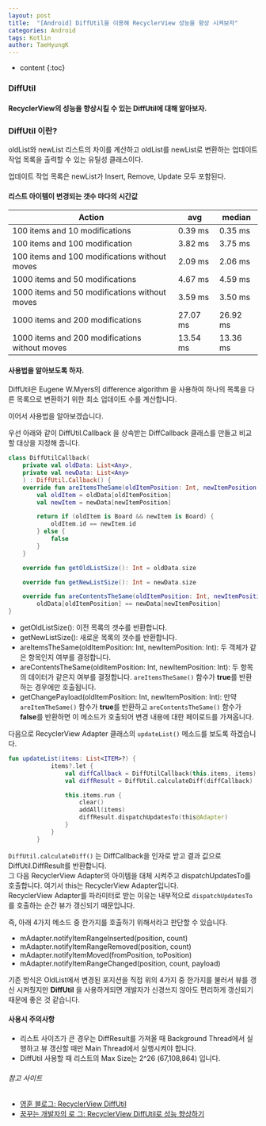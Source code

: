 ```yaml
---
layout: post
title:  "[Android] DiffUtil을 이용해 RecyclerView 성능을 향상 시켜보자"
categories: Android
tags: Kotlin
author: TaeHyungK
---
```


* content
{:toc}

### DiffUtil

#### RecyclerView의 성능을 향상시킬 수 있는 DiffUtil에 대해 알아보자.

### DiffUtil 이란?

oldList와 newList 리스트의 차이를 계산하고 oldList를 newList로 변환하는 업데이트 작업 목록을 출력할 수 있는 유틸성 클래스이다.







업데이트 작업 목록은 newList가 Insert, Remove, Update 모두 포함된다.

#### 리스트 아이템이 변경되는 갯수 마다의 시간값
|Action|avg|median|
|-----------------------|-----------|-----------|
|100 items and 10 modifications|0.39 ms|0.35 ms|
|100 items and 100 modification|3.82 ms|3.75 ms|
|100 items and 100 modifications without moves|2.09 ms|2.06 ms|
|1000 items and 50 modifications|4.67 ms|4.59 ms|
|1000 items and 50 modifications without moves|3.59 ms|3.50 ms|
|1000 items and 200 modifications|27.07 ms|26.92 ms|
|1000 items and 200 modifications without moves|13.54 ms|13.36 ms|


#### 사용법을 알아보도록 하자.

DiffUtil은 Eugene W.Myers의 difference algorithm 을 사용하여 하나의 목록을 다른 목록으로 변환하기 위한 최소 업데이트 수를 계산합니다.

이어서 사용법을 알아보겠습니다.

우선 아래와 같이 DiffUtil.Callback 을 상속받는 DiffCallback 클래스를 만들고 비교할 대상을 지정해 줍니다.

```kotlin
class DiffUtilCallback(
    private val oldData: List<Any>,
    private val newData: List<Any>
    ) : DiffUtil.Callback() {
    override fun areItemsTheSame(oldItemPosition: Int, newItemPosition: Int): Boolean {
        val oldItem = oldData[oldItemPosition]
        val newItem = newData[newItemPosition]

        return if (oldItem is Board && newItem is Board) {
            oldItem.id == newItem.id
        } else {
            false
        }
    }

    override fun getOldListSize(): Int = oldData.size

    override fun getNewListSize(): Int = newData.size

    override fun areContentsTheSame(oldItemPosition: Int, newItemPosition: Int): Boolean =
        oldData[oldItemPosition] == newData[newItemPosition]
}
```

* getOldListSize(): 이전 목록의 갯수를 반환합니다.
* getNewListSize(): 새로운 목록의 갯수를 반환합니다.
* areItemsTheSame(oldItemPosition: Int, newItemPosition: Int): 두 객체가 같은 항목인지 여부를 결정합니다.
* areContentsTheSame(oldItemPosition: Int, newItemPosition: Int): 두 항목의 데이터가 같은지 여부를 결정합니다. `areItemsTheSame()` 함수가 **true**를 반환하는 경우에만 호출됩니다.
* getChangePayload(oldItemPosition: Int, newItemPosition: Int): 만약 `areItemTheSame()` 함수가 **true**를 반환하고 `areContentsTheSame()` 함수가 **false**를 반환하면 이 메소드가 호출되어 변경 내용에 대한 페이로드를 가져옵니다.


다음으로 RecyclerView Adapter 클래스의 `updateList()` 메소드를 보도록 하겠습니다.

```kotlin
fun updateList(items: List<ITEM>?) {
            items?.let {
                val diffCallback = DiffUtilCallback(this.items, items)
                val diffResult = DiffUtil.calculateDiff(diffCallback)

                this.items.run {
                    clear()
                    addAll(items)
                    diffResult.dispatchUpdatesTo(this@Adapter)
                }
            }
        }
```

`DiffUtil.calculateDiff()` 는 DiffCallback을 인자로 받고 결과 값으로 DiffUtil.DiffResult를 반환합니다.<br>
그 다음 RecyclerView Adapter의 아이템을 대체 시켜주고 dispatchUpdatesTo를 호출합니다. 여기서 this는 RecyclerView Adapter입니다.<Br>
RecyclerView Adapter를 파라미터로 받는 이유는 내부적으로 `dispatchUpdatesTo`를 호출하는 순간 뷰가 갱신되기 때문입니다.

즉, 아래 4가지 메소드 중 한가지를 호출하기 위해서라고 판단할 수 있습니다.
* mAdapter.notifyItemRangeInserted(position, count)
* mAdapter.notifyItemRangeRemoved(position, count)
* mAdapter.notifyItemMoved(fromPosition, toPosition)
* mAdapter.notifyItemRangeChanged(position, count, payload)

기존 방식은 OldList에서 변경된 포지션을 직접 위의 4가지 중 한가지를 불러서 뷰를 갱신 시켜줬지만 **DiffUtil** 을 사용하게되면 개발자가 신경쓰지 않아도 편리하게 갱신되기 때문에 좋은 것 같습니다.

#### 사용시 주의사항
* 리스트 사이즈가 큰 경우는 DiffResult를 가져올 때 Background Thread에서 실행하고 뷰 갱신할 때만 Main Thread에서 실행시켜야 합니다.
* DiffUtil 사용할 때 리스트의 Max Size는 2^26 (67,108,864) 입니다.



###### 참고 사이트
* [영훈 블로그: RecyclerView DiffUtil](https://kimyounghoons.github.io/android/android-diffUtil/)
* [꿈꾸는 개발자의 로 그: RecyclerView DiffUtil로 성능 향상하기](https://blog.kmshack.kr/RecyclerView-DiffUtil%EB%A1%9C-%EC%84%B1%EB%8A%A5-%ED%96%A5%EC%83%81%ED%95%98%EA%B8%B0/)